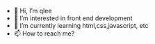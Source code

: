 - 👋 Hi, I’m qlee
- 👀 I’m interested in front end development
- 🌱 I’m currently learning html,css,javascript, etc
- 📫 How to reach me?

<!---
aquaticad/aquaticad is a ✨ special ✨ repository because its `README.md` (this file) appears on your GitHub profile.
You can click the Preview link to take a look at your changes.
--->
